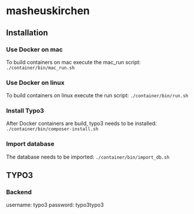 # masheuskirchen

## Installation

### Use Docker on mac
To build containers on mac execute the mac_run script:
`./container/bin/mac_run.sh`

### Use Docker on linux
To build containers on linux execute the run script:
`./container/bin/run.sh`

### Install Typo3
After Docker containers are build, typo3 needs to be installed:
`./container/bin/composer-install.sh`

### Import database
The database needs to be imported:
`./container/bin/import_db.sh`

## TYPO3
### Backend
username: typo3
password: typo3typo3